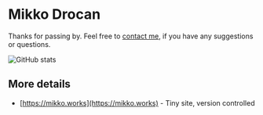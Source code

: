 # Mikko Drocan

Thanks for passing by. Feel free to [contact me](mailto:mikko.drocan@iki.fi), if you have any suggestions \
or questions.

![GitHub stats](https://github-readme-stats-sigma-five.vercel.app/api?username=mdrocan&show_icons=true&count_private=true&include_all_commits=true&bg_color=32,e96443,904e95&title_color=fff&text_color=fff&icon_color=dddddd)

## More details
* [https://mikko.works](https://mikko.works) - Tiny site, version controlled
